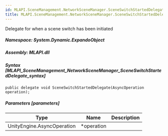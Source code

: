 ```yaml
---  
id: MLAPI.SceneManagement.NetworkSceneManager.SceneSwitchStartedDelegate  
title: MLAPI.SceneManagement.NetworkSceneManager.SceneSwitchStartedDelegate  
---
```


<div class="markdown level0 summary" markdown="1">

Delegate for when a scene switch has been initiated

</div>

<div class="markdown level0 conceptual" markdown="1">

</div>

##### **Namespace**: System.Dynamic.ExpandoObject

##### **Assembly**: MLAPI.dll

##### Syntax [MLAPI_SceneManagement_NetworkSceneManager_SceneSwitchStartedDelegate_syntax]

    public delegate void SceneSwitchStartedDelegate(AsyncOperation operation);

##### Parameters [parameters]

| Type                       | Name        | Description |
|----------------------------|-------------|-------------|
| UnityEngine.AsyncOperation | \*operation |             |
